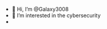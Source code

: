 - 👋 Hi, I’m @Galaxy3008
- 👀 I’m interested in the cybersecurity
-

<!---
Galaxy3008/Galaxy3008 is a ✨ special ✨ repository because its `README.md` (this file) appears on your GitHub profile.
You can click the Preview link to take a look at your changes.
--->
